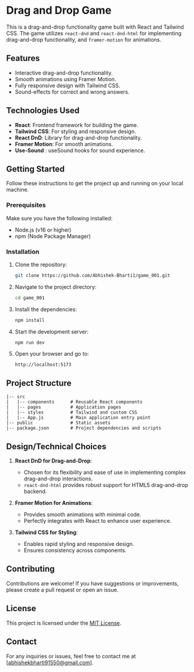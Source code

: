 # Drag and Drop Game

This is a drag-and-drop functionality game built with React and Tailwind CSS. The game utilizes `react-dnd` and `react-dnd-html` for implementing drag-and-drop functionality, and `framer-motion` for animations.

## Features
- Interactive drag-and-drop functionality.
- Smooth animations using Framer Motion.
- Fully responsive design with Tailwind CSS.
- Sound-effects for correct and wrong answers.

## Technologies Used
- **React**: Frontend framework for building the game.
- **Tailwind CSS**: For styling and responsive design.
- **React DnD**: Library for drag-and-drop functionality.
- **Framer Motion**: For smooth animations.
- **Use-Sound** : useSound hooks for sound experience.

## Getting Started

Follow these instructions to get the project up and running on your local machine.

### Prerequisites
Make sure you have the following installed:
- Node.js (v16 or higher)
- npm (Node Package Manager)

### Installation
1. Clone the repository:
   ```bash
   git clone https://github.com/Abhishek-Bharti1/game_001.git
   ```

2. Navigate to the project directory:
   ```bash
   cd game_001
   ```

3. Install the dependencies:
   ```bash
   npm install
   ```

4. Start the development server:
   ```bash
   npm run dev
   ```

5. Open your browser and go to:
   ```
   http://localhost:5173
   ```

## Project Structure
```
|-- src
|   |-- components      # Reusable React components
|   |-- pages           # Application pages
|   |-- styles          # Tailwind and custom CSS
|   |-- App.js          # Main application entry point
|-- public              # Static assets
|-- package.json        # Project dependencies and scripts
```

## Design/Technical Choices

1. **React DnD for Drag-and-Drop**: 
   - Chosen for its flexibility and ease of use in implementing complex drag-and-drop interactions.
   - `react-dnd-html` provides robust support for HTML5 drag-and-drop backend.

2. **Framer Motion for Animations**:
   - Provides smooth animations with minimal code.
   - Perfectly integrates with React to enhance user experience.

3. **Tailwind CSS for Styling**:
   - Enables rapid styling and responsive design.
   - Ensures consistency across components.

## Contributing
Contributions are welcome! If you have suggestions or improvements, please create a pull request or open an issue.

## License
This project is licensed under the [MIT License](LICENSE).

## Contact
For any inquiries or issues, feel free to contact me at [abhishekbharti91550@gmail.com].
